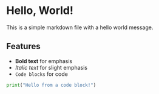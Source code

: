 # Hello, World!

This is a simple markdown file with a hello world message.

## Features

- **Bold text** for emphasis
- *Italic text* for slight emphasis
- `Code blocks` for code

```python
print("Hello from a code block!")